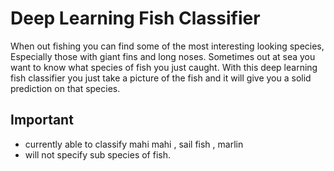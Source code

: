 # Deep Learning Fish Classifier

When out fishing you can find some of the most interesting looking species, Especially those with giant fins and long noses. Sometimes out at sea you want to know what species of fish you just caught. With this deep learning fish classifier you just take a picture of the fish and it will give you a solid prediction on that species.


## Important
- currently able to classify mahi mahi , sail fish , marlin
- will not specify sub species of fish.
